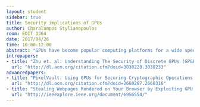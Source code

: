 ```yaml
---
layout: student
sidebar: true
title: Security implications of GPUs
author: Charalampos Stylianopoulos
room: EDIT 3364
date: 2017/04/26
time: 10:00-12:00
abstract: "GPUs have become popular computing platforms for a wide spectrum of applications, offering  promising acceleration capabilities through unique hardware features. In the realm of security, GPUs have had dual use: both as means to increase systems security and as a source of vulnerabilities to compromise systems. We summarise two recent results in the field: PixelVault, a system that uses a GPU to protect cryptographic keys, as well as work that exploits GPU vulnerabilities to inspect user's data."
intropapers:
- title: "Zhu et. al: Understanding The Security of Discrete GPUs (GPGPU-2017) pages 1-5,9-10 "
  url: "http://dl.acm.org/citation.cfm?doid=3038228.3038233"
advancedpapers:
- title: "PixelVault: Using GPUs for Securing Cryptographic Operations (CSS 2014)"
  url: "http://dl.acm.org/citation.cfm?doid=2660267.2660316"
- title: "Stealing Webpages Rendered on Your Browser by Exploiting GPU Vulnerabilities (S&P 2014)"
  url: "http://ieeexplore.ieee.org/document/6956554/"
---
```



